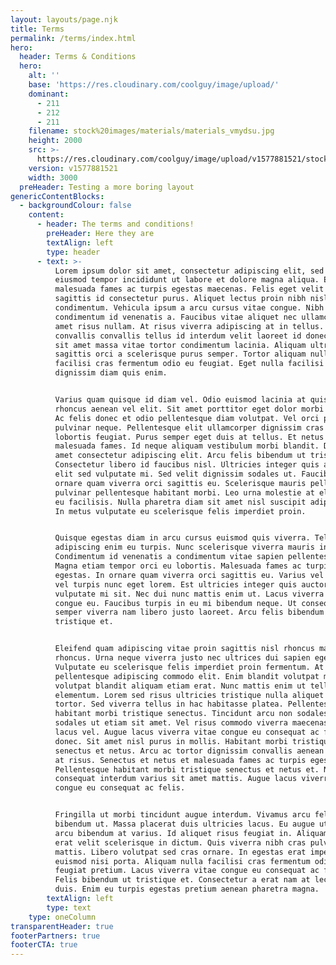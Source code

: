 ```yaml
---
layout: layouts/page.njk
title: Terms
permalink: /terms/index.html
hero:
  header: Terms & Conditions
  hero:
    alt: ''
    base: 'https://res.cloudinary.com/coolguy/image/upload/'
    dominant:
      - 211
      - 212
      - 211
    filename: stock%20images/materials/materials_vmydsu.jpg
    height: 2000
    src: >-
      https://res.cloudinary.com/coolguy/image/upload/v1577881521/stock%20images/materials/materials_vmydsu.jpg
    version: v1577881521
    width: 3000
  preHeader: Testing a more boring layout
genericContentBlocks:
  - backgroundColour: false
    content:
      - header: The terms and conditions!
        preHeader: Here they are
        textAlign: left
        type: header
      - text: >-
          Lorem ipsum dolor sit amet, consectetur adipiscing elit, sed do
          eiusmod tempor incididunt ut labore et dolore magna aliqua. Et
          malesuada fames ac turpis egestas maecenas. Felis eget velit aliquet
          sagittis id consectetur purus. Aliquet lectus proin nibh nisl
          condimentum. Vehicula ipsum a arcu cursus vitae congue. Nibh nisl
          condimentum id venenatis a. Faucibus vitae aliquet nec ullamcorper sit
          amet risus nullam. At risus viverra adipiscing at in tellus. Duis
          convallis convallis tellus id interdum velit laoreet id donec. Mauris
          sit amet massa vitae tortor condimentum lacinia. Aliquam ultrices
          sagittis orci a scelerisque purus semper. Tortor aliquam nulla
          facilisi cras fermentum odio eu feugiat. Eget nulla facilisi etiam
          dignissim diam quis enim.


          Varius quam quisque id diam vel. Odio euismod lacinia at quis. Mauris
          rhoncus aenean vel elit. Sit amet porttitor eget dolor morbi non arcu.
          Ac felis donec et odio pellentesque diam volutpat. Vel orci porta non
          pulvinar neque. Pellentesque elit ullamcorper dignissim cras tincidunt
          lobortis feugiat. Purus semper eget duis at tellus. Et netus et
          malesuada fames. Id neque aliquam vestibulum morbi blandit. Dolor sit
          amet consectetur adipiscing elit. Arcu felis bibendum ut tristique.
          Consectetur libero id faucibus nisl. Ultricies integer quis auctor
          elit sed vulputate mi. Sed velit dignissim sodales ut. Faucibus in
          ornare quam viverra orci sagittis eu. Scelerisque mauris pellentesque
          pulvinar pellentesque habitant morbi. Leo urna molestie at elementum
          eu facilisis. Nulla pharetra diam sit amet nisl suscipit adipiscing.
          In metus vulputate eu scelerisque felis imperdiet proin.


          Quisque egestas diam in arcu cursus euismod quis viverra. Tellus cras
          adipiscing enim eu turpis. Nunc scelerisque viverra mauris in aliquam.
          Condimentum id venenatis a condimentum vitae sapien pellentesque.
          Magna etiam tempor orci eu lobortis. Malesuada fames ac turpis
          egestas. In ornare quam viverra orci sagittis eu. Varius vel pharetra
          vel turpis nunc eget lorem. Est ultricies integer quis auctor elit sed
          vulputate mi sit. Nec dui nunc mattis enim ut. Lacus viverra vitae
          congue eu. Faucibus turpis in eu mi bibendum neque. Ut consequat
          semper viverra nam libero justo laoreet. Arcu felis bibendum ut
          tristique et.


          Eleifend quam adipiscing vitae proin sagittis nisl rhoncus mattis
          rhoncus. Urna neque viverra justo nec ultrices dui sapien eget mi.
          Vulputate eu scelerisque felis imperdiet proin fermentum. At erat
          pellentesque adipiscing commodo elit. Enim blandit volutpat maecenas
          volutpat blandit aliquam etiam erat. Nunc mattis enim ut tellus
          elementum. Lorem sed risus ultricies tristique nulla aliquet enim
          tortor. Sed viverra tellus in hac habitasse platea. Pellentesque
          habitant morbi tristique senectus. Tincidunt arcu non sodales neque
          sodales ut etiam sit amet. Vel risus commodo viverra maecenas accumsan
          lacus vel. Augue lacus viverra vitae congue eu consequat ac felis
          donec. Sit amet nisl purus in mollis. Habitant morbi tristique
          senectus et netus. Arcu ac tortor dignissim convallis aenean et tortor
          at risus. Senectus et netus et malesuada fames ac turpis egestas.
          Pellentesque habitant morbi tristique senectus et netus et. Nunc
          consequat interdum varius sit amet mattis. Augue lacus viverra vitae
          congue eu consequat ac felis.


          Fringilla ut morbi tincidunt augue interdum. Vivamus arcu felis
          bibendum ut. Massa placerat duis ultricies lacus. Eu augue ut lectus
          arcu bibendum at varius. Id aliquet risus feugiat in. Aliquam etiam
          erat velit scelerisque in dictum. Quis viverra nibh cras pulvinar
          mattis. Libero volutpat sed cras ornare. In egestas erat imperdiet sed
          euismod nisi porta. Aliquam nulla facilisi cras fermentum odio eu
          feugiat pretium. Lacus viverra vitae congue eu consequat ac felis.
          Felis bibendum ut tristique et. Consectetur a erat nam at lectus urna
          duis. Enim eu turpis egestas pretium aenean pharetra magna.
        textAlign: left
        type: text
    type: oneColumn
transparentHeader: true
footerPartners: true
footerCTA: true
---
```

